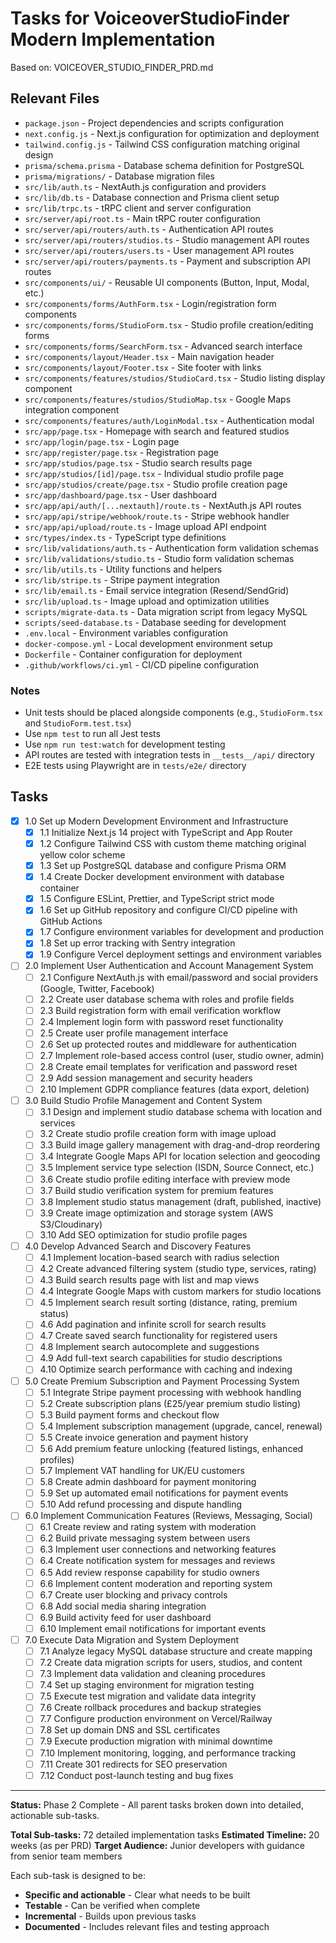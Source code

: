 # Tasks for VoiceoverStudioFinder Modern Implementation

Based on: VOICEOVER_STUDIO_FINDER_PRD.md

## Relevant Files

- `package.json` - Project dependencies and scripts configuration
- `next.config.js` - Next.js configuration for optimization and deployment
- `tailwind.config.js` - Tailwind CSS configuration matching original design
- `prisma/schema.prisma` - Database schema definition for PostgreSQL
- `prisma/migrations/` - Database migration files
- `src/lib/auth.ts` - NextAuth.js configuration and providers
- `src/lib/db.ts` - Database connection and Prisma client setup
- `src/lib/trpc.ts` - tRPC client and server configuration
- `src/server/api/root.ts` - Main tRPC router configuration
- `src/server/api/routers/auth.ts` - Authentication API routes
- `src/server/api/routers/studios.ts` - Studio management API routes
- `src/server/api/routers/users.ts` - User management API routes
- `src/server/api/routers/payments.ts` - Payment and subscription API routes
- `src/components/ui/` - Reusable UI components (Button, Input, Modal, etc.)
- `src/components/forms/AuthForm.tsx` - Login/registration form components
- `src/components/forms/StudioForm.tsx` - Studio profile creation/editing forms
- `src/components/forms/SearchForm.tsx` - Advanced search interface
- `src/components/layout/Header.tsx` - Main navigation header
- `src/components/layout/Footer.tsx` - Site footer with links
- `src/components/features/studios/StudioCard.tsx` - Studio listing display component
- `src/components/features/studios/StudioMap.tsx` - Google Maps integration component
- `src/components/features/auth/LoginModal.tsx` - Authentication modal
- `src/app/page.tsx` - Homepage with search and featured studios
- `src/app/login/page.tsx` - Login page
- `src/app/register/page.tsx` - Registration page
- `src/app/studios/page.tsx` - Studio search results page
- `src/app/studios/[id]/page.tsx` - Individual studio profile page
- `src/app/studios/create/page.tsx` - Studio profile creation page
- `src/app/dashboard/page.tsx` - User dashboard
- `src/app/api/auth/[...nextauth]/route.ts` - NextAuth.js API routes
- `src/app/api/stripe/webhook/route.ts` - Stripe webhook handler
- `src/app/api/upload/route.ts` - Image upload API endpoint
- `src/types/index.ts` - TypeScript type definitions
- `src/lib/validations/auth.ts` - Authentication form validation schemas
- `src/lib/validations/studio.ts` - Studio form validation schemas
- `src/lib/utils.ts` - Utility functions and helpers
- `src/lib/stripe.ts` - Stripe payment integration
- `src/lib/email.ts` - Email service integration (Resend/SendGrid)
- `src/lib/upload.ts` - Image upload and optimization utilities
- `scripts/migrate-data.ts` - Data migration script from legacy MySQL
- `scripts/seed-database.ts` - Database seeding for development
- `.env.local` - Environment variables configuration
- `docker-compose.yml` - Local development environment setup
- `Dockerfile` - Container configuration for deployment
- `.github/workflows/ci.yml` - CI/CD pipeline configuration

### Notes

- Unit tests should be placed alongside components (e.g., `StudioForm.tsx` and `StudioForm.test.tsx`)
- Use `npm test` to run all Jest tests
- Use `npm run test:watch` for development testing
- API routes are tested with integration tests in `__tests__/api/` directory
- E2E tests using Playwright are in `tests/e2e/` directory

## Tasks

- [x] 1.0 Set up Modern Development Environment and Infrastructure
  - [x] 1.1 Initialize Next.js 14 project with TypeScript and App Router
  - [x] 1.2 Configure Tailwind CSS with custom theme matching original yellow color scheme
  - [x] 1.3 Set up PostgreSQL database and configure Prisma ORM
  - [x] 1.4 Create Docker development environment with database container
  - [x] 1.5 Configure ESLint, Prettier, and TypeScript strict mode
  - [x] 1.6 Set up GitHub repository and configure CI/CD pipeline with GitHub Actions
  - [x] 1.7 Configure environment variables for development and production
  - [x] 1.8 Set up error tracking with Sentry integration
  - [x] 1.9 Configure Vercel deployment settings and environment variables

- [ ] 2.0 Implement User Authentication and Account Management System
  - [ ] 2.1 Configure NextAuth.js with email/password and social providers (Google, Twitter, Facebook)
  - [ ] 2.2 Create user database schema with roles and profile fields
  - [ ] 2.3 Build registration form with email verification workflow
  - [ ] 2.4 Implement login form with password reset functionality
  - [ ] 2.5 Create user profile management interface
  - [ ] 2.6 Set up protected routes and middleware for authentication
  - [ ] 2.7 Implement role-based access control (user, studio owner, admin)
  - [ ] 2.8 Create email templates for verification and password reset
  - [ ] 2.9 Add session management and security headers
  - [ ] 2.10 Implement GDPR compliance features (data export, deletion)

- [ ] 3.0 Build Studio Profile Management and Content System
  - [ ] 3.1 Design and implement studio database schema with location and services
  - [ ] 3.2 Create studio profile creation form with image upload
  - [ ] 3.3 Build image gallery management with drag-and-drop reordering
  - [ ] 3.4 Integrate Google Maps API for location selection and geocoding
  - [ ] 3.5 Implement service type selection (ISDN, Source Connect, etc.)
  - [ ] 3.6 Create studio profile editing interface with preview mode
  - [ ] 3.7 Build studio verification system for premium features
  - [ ] 3.8 Implement studio status management (draft, published, inactive)
  - [ ] 3.9 Create image optimization and storage system (AWS S3/Cloudinary)
  - [ ] 3.10 Add SEO optimization for studio profile pages

- [ ] 4.0 Develop Advanced Search and Discovery Features
  - [ ] 4.1 Implement location-based search with radius selection
  - [ ] 4.2 Create advanced filtering system (studio type, services, rating)
  - [ ] 4.3 Build search results page with list and map views
  - [ ] 4.4 Integrate Google Maps with custom markers for studio locations
  - [ ] 4.5 Implement search result sorting (distance, rating, premium status)
  - [ ] 4.6 Add pagination and infinite scroll for search results
  - [ ] 4.7 Create saved search functionality for registered users
  - [ ] 4.8 Implement search autocomplete and suggestions
  - [ ] 4.9 Add full-text search capabilities for studio descriptions
  - [ ] 4.10 Optimize search performance with caching and indexing

- [ ] 5.0 Create Premium Subscription and Payment Processing System
  - [ ] 5.1 Integrate Stripe payment processing with webhook handling
  - [ ] 5.2 Create subscription plans (£25/year premium studio listing)
  - [ ] 5.3 Build payment forms and checkout flow
  - [ ] 5.4 Implement subscription management (upgrade, cancel, renewal)
  - [ ] 5.5 Create invoice generation and payment history
  - [ ] 5.6 Add premium feature unlocking (featured listings, enhanced profiles)
  - [ ] 5.7 Implement VAT handling for UK/EU customers
  - [ ] 5.8 Create admin dashboard for payment monitoring
  - [ ] 5.9 Set up automated email notifications for payment events
  - [ ] 5.10 Add refund processing and dispute handling

- [ ] 6.0 Implement Communication Features (Reviews, Messaging, Social)
  - [ ] 6.1 Create review and rating system with moderation
  - [ ] 6.2 Build private messaging system between users
  - [ ] 6.3 Implement user connections and networking features
  - [ ] 6.4 Create notification system for messages and reviews
  - [ ] 6.5 Add review response capability for studio owners
  - [ ] 6.6 Implement content moderation and reporting system
  - [ ] 6.7 Create user blocking and privacy controls
  - [ ] 6.8 Add social media sharing integration
  - [ ] 6.9 Build activity feed for user dashboard
  - [ ] 6.10 Implement email notifications for important events

- [ ] 7.0 Execute Data Migration and System Deployment
  - [ ] 7.1 Analyze legacy MySQL database structure and create mapping
  - [ ] 7.2 Create data migration scripts for users, studios, and content
  - [ ] 7.3 Implement data validation and cleaning procedures
  - [ ] 7.4 Set up staging environment for migration testing
  - [ ] 7.5 Execute test migration and validate data integrity
  - [ ] 7.6 Create rollback procedures and backup strategies
  - [ ] 7.7 Configure production environment on Vercel/Railway
  - [ ] 7.8 Set up domain DNS and SSL certificates
  - [ ] 7.9 Execute production migration with minimal downtime
  - [ ] 7.10 Implement monitoring, logging, and performance tracking
  - [ ] 7.11 Create 301 redirects for SEO preservation
  - [ ] 7.12 Conduct post-launch testing and bug fixes

---

**Status:** Phase 2 Complete - All parent tasks broken down into detailed, actionable sub-tasks.

**Total Sub-tasks:** 72 detailed implementation tasks
**Estimated Timeline:** 20 weeks (as per PRD)
**Target Audience:** Junior developers with guidance from senior team members

Each sub-task is designed to be:

- **Specific and actionable** - Clear what needs to be built
- **Testable** - Can be verified when complete
- **Incremental** - Builds upon previous tasks
- **Documented** - Includes relevant files and testing approach
